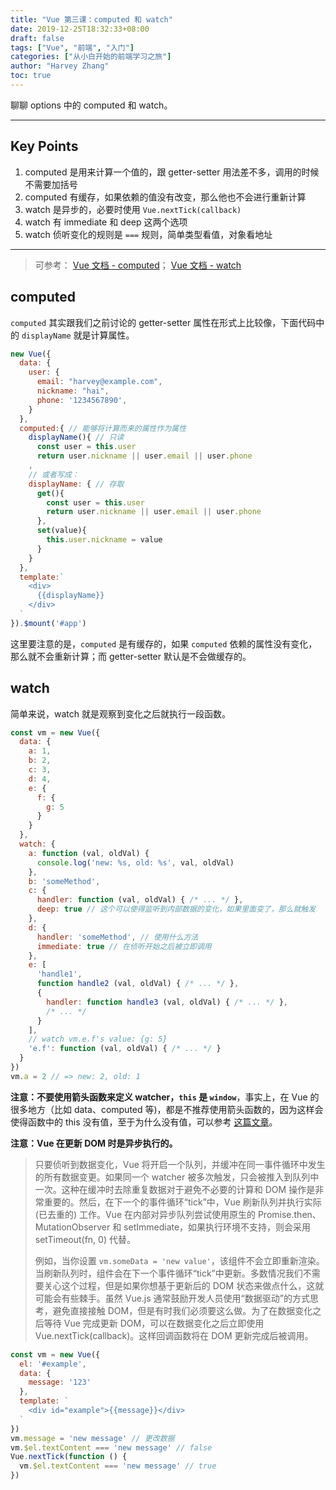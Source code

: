 ```yaml
---
title: "Vue 第三课：computed 和 watch"
date: 2019-12-25T18:32:33+08:00
draft: false
tags: ["Vue", "前端", "入门"]
categories: ["从小白开始的前端学习之旅"]
author: "Harvey Zhang"
toc: true
---
```


聊聊 options 中的 computed 和 watch。

<!--more-->

---

## Key Points

1. computed 是用来计算一个值的，跟 getter-setter 用法差不多，调用的时候不需要加括号
2. computed 有缓存，如果依赖的值没有改变，那么他也不会进行重新计算
3. watch 是异步的，必要时使用 `Vue.nextTick(callback)`
4. watch 有 immediate 和 deep 这两个选项
5. watch 侦听变化的规则是 `===` 规则，简单类型看值，对象看地址

---

> 可参考：
> [Vue 文档 - computed](https://cn.vuejs.org/v2/api/#computed)；
> [Vue 文档 - watch](https://cn.vuejs.org/v2/api/#watch)

## computed

`computed` 其实跟我们之前讨论的 getter-setter 属性在形式上比较像，下面代码中的 `displayName` 就是计算属性。

```js
new Vue({
  data: {
    user: {
      email: "harvey@example.com",
      nickname: "hai",
      phone: '1234567890',
    }
  },
  computed:{ // 能够将计算而来的属性作为属性
    displayName(){ // 只读
      const user = this.user
      return user.nickname || user.email || user.phone
    ,
    // 或者写成：
    displayName: { // 存取
      get(){
        const user = this.user
        return user.nickname || user.email || user.phone
      },
      set(value){
        this.user.nickname = value
      }
    }
  },
  template:`
    <div>
      {{displayName}}
    </div>
  `
}).$mount('#app')
```

这里要注意的是，`computed` 是有缓存的，如果 `computed` 依赖的属性没有变化，那么就不会重新计算；而 getter-setter 默认是不会做缓存的。

## watch

简单来说，watch 就是观察到变化之后就执行一段函数。

```js
const vm = new Vue({
  data: {
    a: 1,
    b: 2,
    c: 3,
    d: 4,
    e: {
      f: {
        g: 5
      }
    }
  },
  watch: {
    a: function (val, oldVal) {
      console.log('new: %s, old: %s', val, oldVal)
    },
    b: 'someMethod',
    c: {
      handler: function (val, oldVal) { /* ... */ },
      deep: true // 这个可以使得监听到内部数据的变化，如果里面变了，那么就触发
    },
    d: {
      handler: 'someMethod', // 使用什么方法
      immediate: true // 在侦听开始之后被立即调用
    },
    e: [
      'handle1',
      function handle2 (val, oldVal) { /* ... */ },
      {
        handler: function handle3 (val, oldVal) { /* ... */ },
        /* ... */
      }
    ],
    // watch vm.e.f's value: {g: 5}
    'e.f': function (val, oldVal) { /* ... */ }
  }
})
vm.a = 2 // => new: 2, old: 1
```

**注意：不要使用箭头函数来定义 watcher，`this` 是 `window`**，事实上，在 Vue 的很多地方（比如 data、computed 等)，都是不推荐使用箭头函数的，因为这样会使得函数中的 this 没有值，至于为什么没有值，可以参考 [这篇文章](http://hais-teatime.com/post/再看this/)。

**注意：Vue 在更新 DOM 时是异步执行的。**

> 只要侦听到数据变化，Vue 将开启一个队列，并缓冲在同一事件循环中发生的所有数据变更。如果同一个 watcher 被多次触发，只会被推入到队列中一次。这种在缓冲时去除重复数据对于避免不必要的计算和 DOM 操作是非常重要的。然后，在下一个的事件循环“tick”中，Vue 刷新队列并执行实际 (已去重的) 工作。Vue 在内部对异步队列尝试使用原生的 Promise.then、MutationObserver 和 setImmediate，如果执行环境不支持，则会采用 setTimeout(fn, 0) 代替。
> 
> 例如，当你设置 `vm.someData = 'new value'`，该组件不会立即重新渲染。当刷新队列时，组件会在下一个事件循环“tick”中更新。多数情况我们不需要关心这个过程，但是如果你想基于更新后的 DOM 状态来做点什么，这就可能会有些棘手。虽然 Vue.js 通常鼓励开发人员使用“数据驱动”的方式思考，避免直接接触 DOM，但是有时我们必须要这么做。为了在数据变化之后等待 Vue 完成更新 DOM，可以在数据变化之后立即使用 Vue.nextTick(callback)。这样回调函数将在 DOM 更新完成后被调用。

```js
const vm = new Vue({
  el: '#example',
  data: {
    message: '123'
  },
  template: `
    <div id="example">{{message}}</div>
  `
})
vm.message = 'new message' // 更改数据
vm.$el.textContent === 'new message' // false
Vue.nextTick(function () {
  vm.$el.textContent === 'new message' // true
})
```